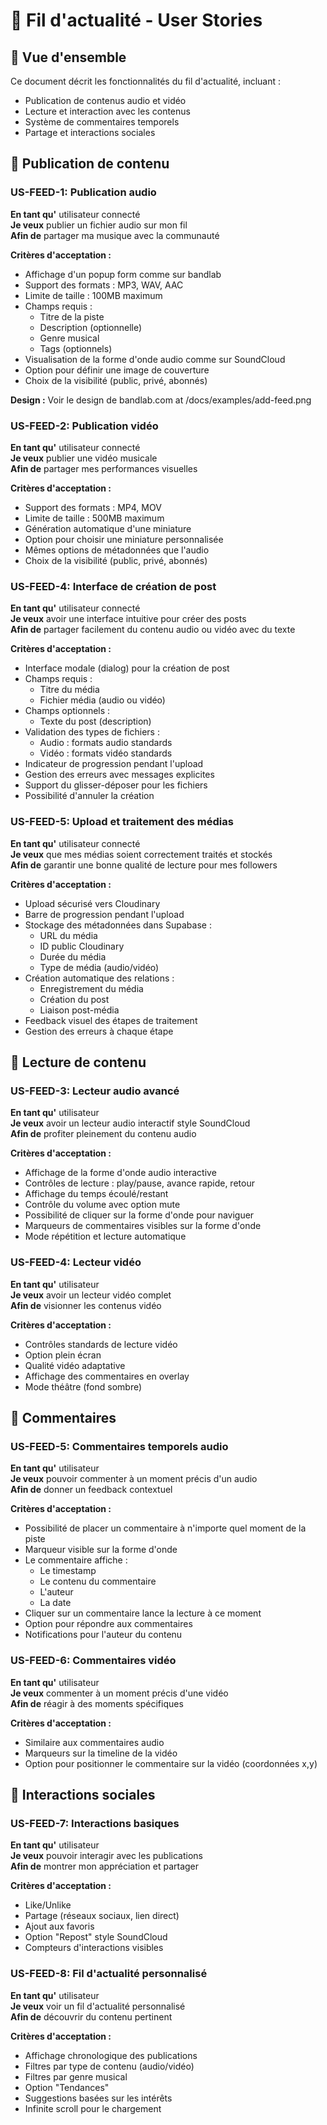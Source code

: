 # 🎵 Fil d'actualité - User Stories

## 📝 Vue d'ensemble
Ce document décrit les fonctionnalités du fil d'actualité, incluant :
- Publication de contenus audio et vidéo
- Lecture et interaction avec les contenus
- Système de commentaires temporels
- Partage et interactions sociales

## 📮 Publication de contenu

### US-FEED-1: Publication audio
**En tant qu'** utilisateur connecté  
**Je veux** publier un fichier audio sur mon fil  
**Afin de** partager ma musique avec la communauté

**Critères d'acceptation :**
- Affichage d'un popup form comme sur bandlab
- Support des formats : MP3, WAV, AAC
- Limite de taille : 100MB maximum
- Champs requis :
  - Titre de la piste
  - Description (optionnelle)
  - Genre musical
  - Tags (optionnels)
- Visualisation de la forme d'onde audio comme sur SoundCloud
- Option pour définir une image de couverture
- Choix de la visibilité (public, privé, abonnés)

**Design :**
Voir le design de bandlab.com at /docs/examples/add-feed.png

### US-FEED-2: Publication vidéo
**En tant qu'** utilisateur connecté  
**Je veux** publier une vidéo musicale  
**Afin de** partager mes performances visuelles

**Critères d'acceptation :**
- Support des formats : MP4, MOV
- Limite de taille : 500MB maximum
- Génération automatique d'une miniature
- Option pour choisir une miniature personnalisée
- Mêmes options de métadonnées que l'audio
- Choix de la visibilité (public, privé, abonnés)

### US-FEED-4: Interface de création de post
**En tant qu'** utilisateur connecté  
**Je veux** avoir une interface intuitive pour créer des posts  
**Afin de** partager facilement du contenu audio ou vidéo avec du texte

**Critères d'acceptation :**
- Interface modale (dialog) pour la création de post
- Champs requis :
  - Titre du média
  - Fichier média (audio ou vidéo)
- Champs optionnels :
  - Texte du post (description)
- Validation des types de fichiers :
  - Audio : formats audio standards
  - Vidéo : formats vidéo standards
- Indicateur de progression pendant l'upload
- Gestion des erreurs avec messages explicites
- Support du glisser-déposer pour les fichiers
- Possibilité d'annuler la création

### US-FEED-5: Upload et traitement des médias
**En tant qu'** utilisateur connecté  
**Je veux** que mes médias soient correctement traités et stockés  
**Afin de** garantir une bonne qualité de lecture pour mes followers

**Critères d'acceptation :**
- Upload sécurisé vers Cloudinary
- Barre de progression pendant l'upload
- Stockage des métadonnées dans Supabase :
  - URL du média
  - ID public Cloudinary
  - Durée du média
  - Type de média (audio/vidéo)
- Création automatique des relations :
  - Enregistrement du média
  - Création du post
  - Liaison post-média
- Feedback visuel des étapes de traitement
- Gestion des erreurs à chaque étape

## 🎵 Lecture de contenu

### US-FEED-3: Lecteur audio avancé
**En tant qu'** utilisateur  
**Je veux** avoir un lecteur audio interactif style SoundCloud  
**Afin de** profiter pleinement du contenu audio

**Critères d'acceptation :**
- Affichage de la forme d'onde audio interactive
- Contrôles de lecture : play/pause, avance rapide, retour
- Affichage du temps écoulé/restant
- Contrôle du volume avec option mute
- Possibilité de cliquer sur la forme d'onde pour naviguer
- Marqueurs de commentaires visibles sur la forme d'onde
- Mode répétition et lecture automatique

### US-FEED-4: Lecteur vidéo
**En tant qu'** utilisateur  
**Je veux** avoir un lecteur vidéo complet  
**Afin de** visionner les contenus vidéo

**Critères d'acceptation :**
- Contrôles standards de lecture vidéo
- Option plein écran
- Qualité vidéo adaptative
- Affichage des commentaires en overlay
- Mode théâtre (fond sombre)

## 💬 Commentaires

### US-FEED-5: Commentaires temporels audio
**En tant qu'** utilisateur  
**Je veux** pouvoir commenter à un moment précis d'un audio  
**Afin de** donner un feedback contextuel

**Critères d'acceptation :**
- Possibilité de placer un commentaire à n'importe quel moment de la piste
- Marqueur visible sur la forme d'onde
- Le commentaire affiche :
  - Le timestamp
  - Le contenu du commentaire
  - L'auteur
  - La date
- Cliquer sur un commentaire lance la lecture à ce moment
- Option pour répondre aux commentaires
- Notifications pour l'auteur du contenu

### US-FEED-6: Commentaires vidéo
**En tant qu'** utilisateur  
**Je veux** commenter à un moment précis d'une vidéo  
**Afin de** réagir à des moments spécifiques

**Critères d'acceptation :**
- Similaire aux commentaires audio
- Marqueurs sur la timeline de la vidéo
- Option pour positionner le commentaire sur la vidéo (coordonnées x,y)

## 🔄 Interactions sociales

### US-FEED-7: Interactions basiques
**En tant qu'** utilisateur  
**Je veux** pouvoir interagir avec les publications  
**Afin de** montrer mon appréciation et partager

**Critères d'acceptation :**
- Like/Unlike
- Partage (réseaux sociaux, lien direct)
- Ajout aux favoris
- Option "Repost" style SoundCloud
- Compteurs d'interactions visibles

### US-FEED-8: Fil d'actualité personnalisé
**En tant qu'** utilisateur  
**Je veux** voir un fil d'actualité personnalisé  
**Afin de** découvrir du contenu pertinent

**Critères d'acceptation :**
- Affichage chronologique des publications
- Filtres par type de contenu (audio/vidéo)
- Filtres par genre musical
- Option "Tendances"
- Suggestions basées sur les intérêts
- Infinite scroll pour le chargement
